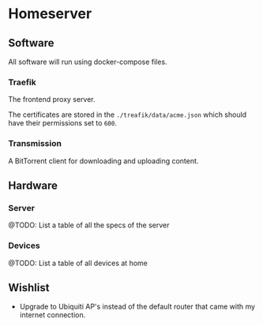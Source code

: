 # Homeserver

## Software
All software will run using docker-compose files.

### Traefik
The frontend proxy server.

The certificates are stored in the `./treafik/data/acme.json` which should have their permissions set to `600`.

### Transmission
A BitTorrent client for downloading and uploading content.

## Hardware

### Server
@TODO: List a table of all the specs of the server

### Devices
@TODO: List a table of all devices at home

## Wishlist
- Upgrade to Ubiquiti AP's instead of the default router that came with my internet connection. 
